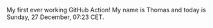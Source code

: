 My first ever working GitHub Action!
My name is Thomas and today is Sunday, 27 December, 07:23 CET. 
